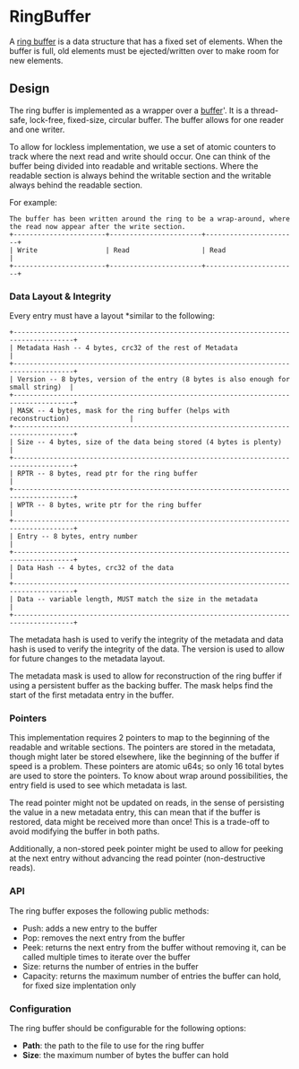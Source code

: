 # RingBuffer
A [ring buffer](https://en.wikipedia.org/wiki/Circular_buffer) is a data structure that has a fixed set of elements. When the buffer is full, old elements must be ejected/written over to make room for new elements.

## Design
The ring buffer is implemented as a wrapper over a [buffer](./buffer.md)'. It is a thread-safe, lock-free, fixed-size, circular buffer. The buffer allows for one reader and one writer.

To allow for lockless implementation, we use a set of atomic counters to track where the next read and write should occur. One can think of the buffer being divided into readable and writable sections. Where the readable section is always behind the writable section and the writable always behind the readable section.

For example:
```
The buffer has been written around the ring to be a wrap-around, where the read now appear after the write section.
+-----------------------+-----------------------+-----------------------+
| Write                 | Read                  | Read                  |
+-----------------------+-----------------------+-----------------------+
```

### Data Layout & Integrity
Every entry must have a layout *similar to the following:
```
+-------------------------------------------------------------------------------------+
| Metadata Hash -- 4 bytes, crc32 of the rest of Metadata                             |
+-------------------------------------------------------------------------------------+
| Version -- 8 bytes, version of the entry (8 bytes is also enough for small string)  |
+-------------------------------------------------------------------------------------+
| MASK -- 4 bytes, mask for the ring buffer (helps with reconstruction)               |
+-------------------------------------------------------------------------------------+
| Size -- 4 bytes, size of the data being stored (4 bytes is plenty)                  |
+-------------------------------------------------------------------------------------+
| RPTR -- 8 bytes, read ptr for the ring buffer                                       |
+-------------------------------------------------------------------------------------+
| WPTR -- 8 bytes, write ptr for the ring buffer                                      |
+-------------------------------------------------------------------------------------+
| Entry -- 8 bytes, entry number                                                      |
+-------------------------------------------------------------------------------------+
| Data Hash -- 4 bytes, crc32 of the data                                             |
+-------------------------------------------------------------------------------------+
| Data -- variable length, MUST match the size in the metadata                        |
+-------------------------------------------------------------------------------------+
```

The metadata hash is used to verify the integrity of the metadata and data hash is used to verify the integrity of the data. The version is used to allow for future changes to the metadata layout.

The metadata mask is used to allow for reconstruction of the ring buffer if using a persistent buffer as the backing buffer. The mask helps find the start of the first metadata entry in the buffer.

### Pointers
This implementation requires 2 pointers to map to the beginning of the readable and writable sections. The pointers are stored in the metadata, though might later be stored elsewhere, like the beginning of the buffer if speed is a problem. These pointers are atomic u64s; so only 16 total bytes are used to store the pointers. To know about wrap around possibilities, the entry field is used to see which metadata is last.

The read pointer might not be updated on reads, in the sense of persisting the value in a new metadata entry, this can mean that if the buffer is restored, data might be received more than once! This is a trade-off to avoid modifying the buffer in both paths.

Additionally, a non-stored peek pointer might be used to allow for peeking at the next entry without advancing the read pointer (non-destructive reads).

### API
The ring buffer exposes the following public methods:
- Push: adds a new entry to the buffer
- Pop: removes the next entry from the buffer
- Peek: returns the next entry from the buffer without removing it, can be called multiple times to iterate over the buffer
- Size: returns the number of entries in the buffer
- Capacity: returns the maximum number of entries the buffer can hold, for fixed size implentation only

### Configuration
The ring buffer should be configurable for the following options:
- **Path**: the path to the file to use for the ring buffer
- **Size**: the maximum number of bytes the buffer can hold
